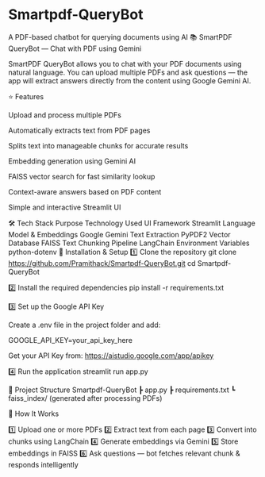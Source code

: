 # Smartpdf-QueryBot
A PDF-based chatbot for querying documents using AI
📚 SmartPDF QueryBot — Chat with PDF using Gemini

SmartPDF QueryBot allows you to chat with your PDF documents using natural language.
You can upload multiple PDFs and ask questions — the app will extract answers directly from the content using Google Gemini AI.

⭐ Features

Upload and process multiple PDFs

Automatically extracts text from PDF pages

Splits text into manageable chunks for accurate results

Embedding generation using Gemini AI

FAISS vector search for fast similarity lookup

Context-aware answers based on PDF content

Simple and interactive Streamlit UI

🛠 Tech Stack
Purpose	Technology Used
UI Framework	Streamlit
Language Model & Embeddings	Google Gemini
Text Extraction	PyPDF2
Vector Database	FAISS
Text Chunking Pipeline	LangChain
Environment Variables	python-dotenv
🚀 Installation & Setup
1️⃣ Clone the repository
git clone https://github.com/Pramithack/Smartpdf-QueryBot.git
cd Smartpdf-QueryBot

2️⃣ Install the required dependencies
pip install -r requirements.txt

3️⃣ Set up the Google API Key

Create a .env file in the project folder and add:

GOOGLE_API_KEY=your_api_key_here


Get your API Key from:
https://aistudio.google.com/app/apikey

4️⃣ Run the application
streamlit run app.py

📂 Project Structure
Smartpdf-QueryBot
 ┣ app.py
 ┣ requirements.txt
 ┗ faiss_index/  (generated after processing PDFs)

🧠 How It Works

1️⃣ Upload one or more PDFs
2️⃣ Extract text from each page
3️⃣ Convert into chunks using LangChain
4️⃣ Generate embeddings via Gemini
5️⃣ Store embeddings in FAISS
6️⃣ Ask questions — bot fetches relevant chunk & responds intelligently
